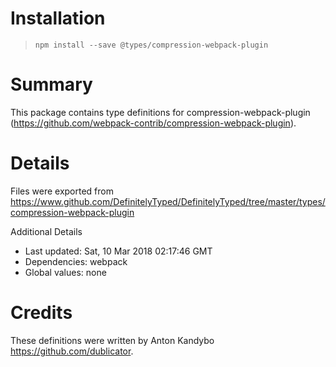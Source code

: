 # Installation
> `npm install --save @types/compression-webpack-plugin`

# Summary
This package contains type definitions for compression-webpack-plugin (https://github.com/webpack-contrib/compression-webpack-plugin).

# Details
Files were exported from https://www.github.com/DefinitelyTyped/DefinitelyTyped/tree/master/types/compression-webpack-plugin

Additional Details
 * Last updated: Sat, 10 Mar 2018 02:17:46 GMT
 * Dependencies: webpack
 * Global values: none

# Credits
These definitions were written by Anton Kandybo <https://github.com/dublicator>.
